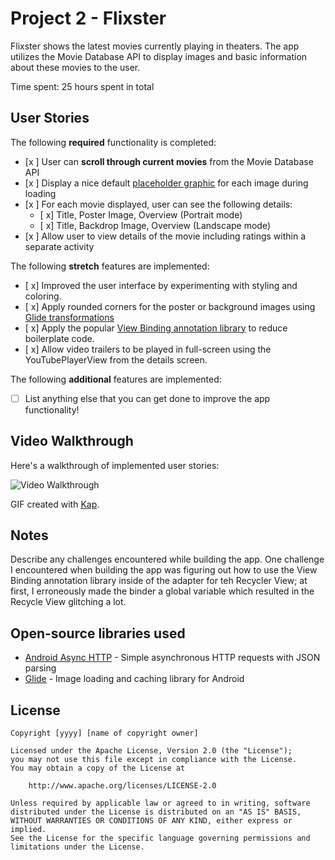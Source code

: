 # Project 2 - Flixster

Flixster shows the latest movies currently playing in theaters. The app utilizes the Movie Database API to display images and basic information about these movies to the user.

Time spent: 25 hours spent in total

## User Stories

The following **required** functionality is completed:

* [x ] User can **scroll through current movies** from the Movie Database API
* [x ] Display a nice default [placeholder graphic](https://guides.codepath.org/android/Displaying-Images-with-the-Glide-Library#advanced-usage) for each image during loading
* [x ] For each movie displayed, user can see the following details:
  * [ x] Title, Poster Image, Overview (Portrait mode)
  * [ x] Title, Backdrop Image, Overview (Landscape mode)
* [x ] Allow user to view details of the movie including ratings within a separate activity

The following **stretch** features are implemented:

* [ x] Improved the user interface by experimenting with styling and coloring.
* [ x] Apply rounded corners for the poster or background images using [Glide transformations](https://guides.codepath.org/android/Displaying-Images-with-the-Glide-Library#transformations)
* [ x] Apply the popular [View Binding annotation library](http://guides.codepath.org/android/Reducing-View-Boilerplate-with-ViewBinding) to reduce boilerplate code.
* [ x] Allow video trailers to be played in full-screen using the YouTubePlayerView from the details screen.

The following **additional** features are implemented:

* [ ] List anything else that you can get done to improve the app functionality!

## Video Walkthrough

Here's a walkthrough of implemented user stories:

<img src='walkthrough_improvedres.gif' title='Video Walkthrough' width='' alt='Video Walkthrough' />

GIF created with [Kap](https://getkap.co/).

## Notes
Describe any challenges encountered while building the app.
One challenge I encountered when building the app was figuring out how to use the View Binding annotation library inside of the adapter for teh Recycler View; at first, 
I erroneously made the binder a global variable which resulted in the Recycle View glitching a lot. 


## Open-source libraries used

- [Android Async HTTP](https://github.com/loopj/android-async-http) - Simple asynchronous HTTP requests with JSON parsing
- [Glide](https://github.com/bumptech/glide) - Image loading and caching library for Android

## License

    Copyright [yyyy] [name of copyright owner]

    Licensed under the Apache License, Version 2.0 (the "License");
    you may not use this file except in compliance with the License.
    You may obtain a copy of the License at

        http://www.apache.org/licenses/LICENSE-2.0

    Unless required by applicable law or agreed to in writing, software
    distributed under the License is distributed on an "AS IS" BASIS,
    WITHOUT WARRANTIES OR CONDITIONS OF ANY KIND, either express or implied.
    See the License for the specific language governing permissions and
    limitations under the License.
